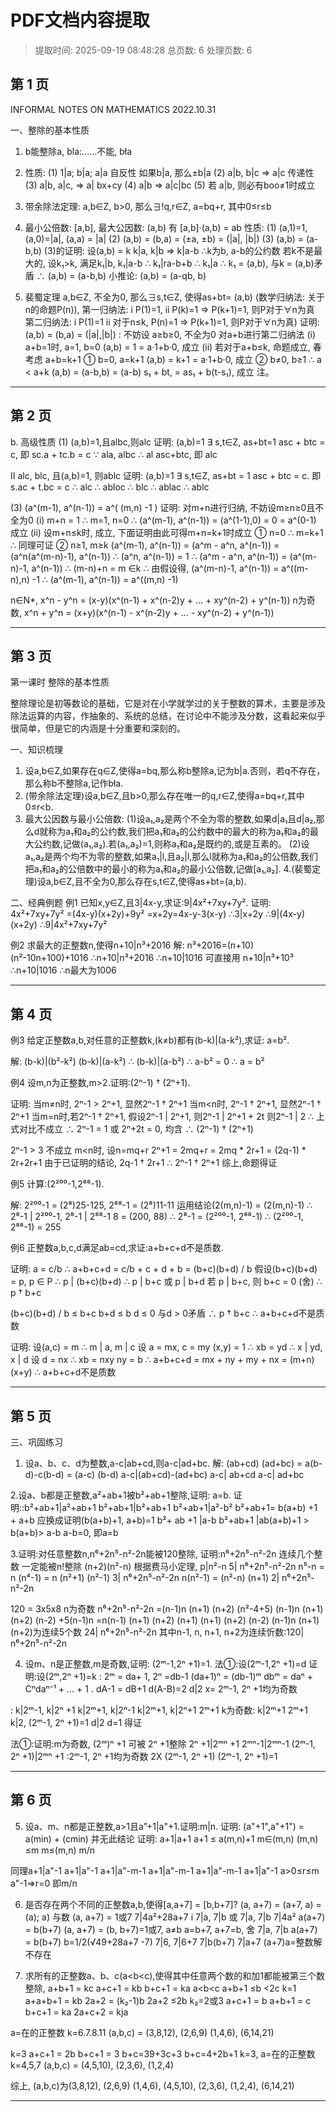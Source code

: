 # PDF文档内容提取
> 提取时间: 2025-09-19 08:48:28
> 总页数: 6
> 处理页数: 6

## 第 1 页

INFORMAL NOTES ON
MATHEMATICS
2022.10.31

一、整除的基本性质
1.  b能整除a, bla:……不能, bła
2.  性质: (1) 1|a; b|a; a|a 自反性
    如果b|a, 那么±b|a
    (2) a|b, b|c ⇒ a|c 传递性
    (3) a|b, a|c, ⇒ a| bx+cy
    (4) a|b ⇒ a|c|bc
    (5) 若 a|b, 则必有boo≠1时成立

3.  带余除法定理: a,b∈Z, b>0, 那么∃!q,r∈Z, a=bq+r, 其中0≤r≤b

4.  最小公倍数: [a,b], 最大公因数: (a,b)
    有 [a,b]·(a,b) = ab
    性质: (1) (a,1)=1, (a,0)=|a|, (a,a) = |a|
    (2) (a,b) = (b,a) = (±a, ±b) = (|a|, |b|)
    (3) (a,b) = (a-b,b)
    (3)的证明: 设(a,b) = k
    k|a, k|b ⇒ k|a-b
    ∴k为b, a-b的公约数
    若k不是最大的, 设k₁>k, 满足k₁|b, k₁|a-b
    ∴ k₁|ra-b+b ∴ k₁|a
    ∴ k₁ = (a,b), 与k = (a,b)矛盾
    ∴ (a,b) = (a-b,b)
    小推论: (a,b) = (a-qb, b)

5.  裴蜀定理
    a,b∈Z, 不全为0, 那么∃s,t∈Z, 使得as+bt= (a,b)
    (数学归纳法: 关于n的命题P(n)),
    第一归纳法: i P(1)=1, ii P(k)=1 ⇒ P(k+1)=1, 则P对于∀n为真
    第二归纳法: i P(1)=1 ii 对于n≤k, P(n)=1 ⇒ P(k+1)=1, 则P对于∀n为真)
    证明: (a,b) = (b,a) = (|a|,|b|) : 不妨设 a≥b≥0, 不全为0
    对a+b进行第二归纳法
    (i) a+b=1时, a=1, b=0 (a,b) = 1 = a·1+b·0, 成立
    (ii) 若对于a+b≤k, 命题成立, 春考虑 a+b=k+1
    ① b=0, a=k+1 (a,b) = k+1 = a·1+b·0, 成立
    ② b≠0, b≥1 ∴ a < a+k
    (a,b) = (a-b,b) = (a-b) s₁ + bt,
    = as₁ + b(t-s₁), 成立
    注。

---

## 第 2 页

b. 高级性质
(1) (a,b)=1,且albc,则alc
证明: (a,b)=1
∃ s,t∈Z, as+bt=1
asc + btc = c, 即 sc.a + tc.b = c
∵ ala, albc
∴ al asc+btc, 即 alc

II alc, blc, 且(a,b)=1, 则ablc
证明: (a,b)=1
∃ s,t∈Z, as+bt = 1
asc + btc = c. 即 s.ac + t.bc = c
∴ alc ∴ abloc ∴ blc ∴ ablac
∴ ablc

(3) (a^(m-1), a^(n-1)) = a^( (m,n) -1 )
证明: 对m+n进行归纳, 不妨设m≥n≥0且不全为0
(i) m+n = 1 ∴ m=1, n=0
∴ (a^(m-1), a^(n-1)) = (a^(1-1),0) = 0 = a^(0-1) 成立
(ii) 设m+n≤k时, 成立, 下面证明由此可得m+n=k+1时成立
① n=0 ∴ m=k+1
∴ 同理可证
② n≥1, m≥k
(a^(m-1), a^(n-1)) = (a^m - a^n, a^(n-1)) = (a^n(a^(m-n)-1), a^(n-1))
∴ (a^n, a^(n-1)) = 1 ∴ (a^m - a^n, a^(n-1)) = (a^(m-n)-1, a^(n-1))
∴ (m-n)+n = m ∈k ∴ 由假设得, (a^(m-n)-1, a^(n-1)) = a^((m-n),n) -1
∴ (a^(m-1), a^(n-1)) = a^((m,n) -1)

n∈N*, x^n - y^n = (x-y)(x^(n-1) + x^(n-2)y + ... + xy^(n-2) + y^(n-1))
n为奇数, x^n + y^n = (x+y)(x^(n-1) - x^(n-2)y + ... - xy^(n-2) + y^(n-1))

---

## 第 3 页

第一课时 整除的基本性质

整除理论是初等数论的基础，它是对在小学就学过的关于整数的算术，主要是涉及除法运算的内容，作抽象的、系统的总结，在讨论中不能涉及分数，这看起来似乎很简单，但是它的内涵是十分重要和深刻的。

一、知识梳理
1. 设a,b∈Z,如果存在q∈Z,使得a=bq,那么称b整除a,记为b|a.否则，若q不存在，那么称b不整除a,记作bła.
2. (带余除法定理)设a,b∈Z,且b>0,那么存在唯一的q,r∈Z,使得a=bq+r,其中0≤r<b.
3. 最大公因数与最小公倍数:
(1)设a₁,a₂是两个不全为零的整数,如果d|a₁且d|a₂,那么d就称为a₁和a₂的公约数,我们把a₁和a₂的公约数中的最大的称为a₁和a₂的最大公约数,记做(a₁,a₂).若(a₁,a₂)=1,则称a₁和a₂是既约的,或是互素的。
(2)设a₁,a₂是两个均不为零的整数,如果a₁|l,且a₂|l,那么l就称为a₁和a₂的公倍数,我们把a₁和a₂的公倍数中的最小的称为a₁和a₂的最小公倍数,记做[a₁,a₂].
4.(裴蜀定理)设a,b∈Z,且不全为0,那么存在s,t∈Z,使得as+bt=(a,b).

二、经典例题
例1 已知x,y∈Z,且3|4x-y,求证:9|4x²+7xy+7y².
证明: 4x²+7xy+7y²
=(4x-y)(x+2y)+9y²
=x+2y=4x-y-3(x-y)
∴3|x+2y
∴9|(4x-y)(x+2y)
∴9|4x²+7xy+7y²

例2 求最大的正整数n,使得n+10|n³+2016
解: n³+2016=(n+10)(n²-10n+100)+1016
∴n+10|n³+2016
∴n+10|1016
可直接用 n+10|n³+10³
∴n+10|1016
∴n最大为1006

---

## 第 4 页

例3 给定正整数a,b,对任意的正整数k,(k≠b)都有(b-k)|(a-k²),求证: a=b².

解: (b-k)|(b²-k²)
(b-k)|(a-k²)
∴ (b-k)|(a-b²)
∴ a-b² = 0
∴ a = b²

例4 设m,n为正整数,m>2.证明:(2ⁿ-1) † (2ⁿ+1).

证明: 当m≠n时, 2ⁿ-1 > 2ⁿ+1, 显然2ⁿ-1 † 2ⁿ+1
当m<n时, 2ⁿ-1 † 2ⁿ+1, 显然2ⁿ-1 † 2ⁿ+1
当m=n时,若2ⁿ-1 † 2ⁿ+1,
假设2ⁿ-1 | 2ⁿ+1, 则2ⁿ-1 | 2ⁿ+1 + 2t 则2ⁿ-1 | 2
∴ 上式对比不成立
∴ 2ⁿ-1 = 1 或 2ⁿ+2t = 0, 均含
∴ (2ⁿ-1) † (2ⁿ+1)

2ⁿ-1 > 3
不成立
m<n时, 设n=mq+r
2ⁿ+1 = 2mq+r = 2mq * 2r+1 = (2q-1) * 2r+2r+1
由于已证明的结论, 2q-1 † 2r+1
∴ 2ⁿ-1 † 2ⁿ+1
综上,命题得证

例5 计算:(2²⁰⁰-1,2⁸⁸-1).

解: 2²⁰⁰-1 = (2⁸)25-125, 2⁸⁸-1 = (2⁸)11-11 运用结论(2(m,n)-1) = (2(m,n)-1)
∴ 2⁸-1 | 2²⁰⁰-1, 2⁸-1 | 2⁸⁸-1
8 = (200, 88)
∴ 2⁸-1 = (2²⁰⁰-1, 2⁸⁸-1)
∴ (2²⁰⁰-1, 2⁸⁸-1) = 255

例6 正整数a,b,c,d满足ab=cd,求证:a+b+c+d不是质数.

证明: a = c/b
∴ a+b+c+d = c/b + c + d + b = (b+c)(b+d) / b
假设(b+c)(b+d) = p, p ∈ P
∴ p | (b+c)(b+d)
∴ p | b+c 或 p | b+d
若 p | b+c, 则 b+c = 0 (舍)
∴ p † b+c

(b+c)(b+d) / b ≤ b+c
b+d ≤ b
d ≤ 0
与d > 0矛盾 ∴ p † b+c
∴ a+b+c+d不是质数

证明: 设(a,c) = m
∴ m | a, m | c
设 a = mx, c = my
(x,y) = 1
∴ xb = yd
∴ x | yd, x | d
设 d = nx
∴ xb = nxy
ny = b
∴ a+b+c+d = mx + ny + my + nx = (m+n)(x+y)
∴ a+b+c+d不是质数

---

## 第 5 页

三、巩固练习
1. 设a、b、c、d为整数,a-c|ab+cd,则a-c|ad+bc.
解: (ab+cd) (ad+bc)
= a(b-d)-c(b-d)
= (a-c) (b-d)
a-c|(ab+cd)-(ad+bc)
a-c| ab+cd
a-c| ad+bc

2.设a、b都是正整数,a²+ab+1被b²+ab+1整除,证明: a=b.
证明::b²+ab+1|a²+ab+1
b²+ab+1|b²+ab+1
b²+ab+1|a²-b²
b²+ab+1= b(a+b) +1 + a+b
应换成证明(b(a+b)+1, a+b)=1
b²+ ab +1 |a-b
b²+ab+1 |ab(a+b)+1 > b(a+b)> a-b
a-b=0, 即a=b

3.证明:对任意整数n,n⁶+2n⁵-n²-2n能被120整除,
证明:n⁶+2n⁵-n²-2n
连续几个整数
一定能被n!整除
(n+2)(n²-n)
根据费马小定理, p|n²-n
5| n⁶+2n⁵-n²-2n
n⁵-n = n (n⁴-1) = n (n²+1) (n²-1)
3| n⁶+2n⁵-n²-2n
n(n²-1) = (n²-n) (n+1)
2| n⁶+2n⁵-n²-2n

120 = 3x5x8
n为奇数
n⁶+2n⁵-n²-2n
=(n-1)n (n+1) (n+2) (n²-4+5)
(n-1)n (n+1) (n+2) (n-2) +5(n-1)n
=n(n-1) (n+1) (n+2) (n+1)
(n+1) (n+2)
(n-2) (n-1)n (n+1) (n+2)为连续5个数
24| n⁶+2n⁵-n²-2n
其中n-1, n, n+1, n+2为连续忻数:120| n⁶+2n⁵-n²-2n

4. 设m、n是正整数,m是奇数,证明: (2ᵐ-1,2ⁿ +1)=1.
法①:设(2ᵐ-1,2ⁿ +1)=d 证明:设(2ᵐ,2ⁿ +1)=k
: 2ᵐ = da+ 1, 2ⁿ =db-1
(da+1)ⁿ = (db-1)ᵐ
dbᵐ = daⁿ + Cⁿdaⁿ⁻¹ + ... + 1
. dA-1 = dB+1
d(A-B)=2
d|2 x= 2ᵐ-1, 2ⁿ +1均为奇数

: k|2ᵐ-1, k|2ⁿ +1
k|2ᵐ+1, k|2ⁿ-1
k|2ᵐ+1, k|2ⁿ+1 2ᵐ+1
k为奇数: k|2ᵐ+1 2ᵐ+1
k|2, (2ᵐ-1, 2ⁿ +1)=1
d|2 d=1 得证

法①:证明:m为奇数, (2ᵐ)ⁿ +1 可被 2ⁿ +1整除
2ⁿ +1|2ᵐⁿ +1 2ᵐⁿ-1|2ᵐⁿ-1
(2ᵐ-1, 2ⁿ +1)|2ᵐⁿ +1
:2ᵐ-1, 2ⁿ +1均为奇数
2X (2ᵐ-1, 2ⁿ +1)
(2ᵐ-1, 2ⁿ +1)=1

---

## 第 6 页

5. 设a、m、n都是正整数,a>1且a”+1|a"+1.证明:m|n.
证明: (a"+1",a"+1") = a(min) + (cmin)
并无此结论
证明: a+1|a+1
a+1 ≤ a(m,n)+1
m∈(m,n)
(m,n) ≤m
m≤(m,n)
m/n

同理a+1|a"-1
a+1|a"-1
a+1|a"-m-1
a+1|a"-m-1
a+1|a"-m-1
a+1|a"-1
a>0≤r≤m
a"-1=>r=0
即m/n

6. 是否存在两个不同的正整数a,b,使得[a,a+7] = [b,b+7]?
(a, a+7) = (a+7, a) = (a); a) 与数
(a, a+7) = 1或7
7|4a²+28a+7
i 7|a, 7|b 或 7|a, 7|b
7|4a²
a(a+7) = b(b+7)
(a, a+7) = (b, b+7)=1或7,
a≠b
a=b+7, a+7=b, 舍
7|a, 7|b
a(a+7) = b(b+7)
b=1/2(√49+28a+7 -7)
7|6, 7|6+7
7|b(b+7)
7|a+7
(a+7)a=整数解
不存在

7. 求所有的正整数a、b、c(a<b<c),使得其中任意两个数的和加1都能被第三个数整除,
a+b+1 = kc
a+c+1 = kb
b+c+1 = ka
a<b<c
a+b+1 ≤b <2c
k=1
a+a+b+1 = kb
2a+2 = (k₂-1)b
2a+2 ≤2b
k₂=2或3
a+c+1 = b
a+b+1 = c
b+c+1 = ka
2a+c+2 = kja

a=在的正整数
k=6.7.8.11
(a,b,c)
= (3,8,12), (2,6,9)
(1,4,6), (6,14,21)

k=3
a+c+1 = 2b
b+c+1 = 3
b+c=39+3c+3
b+c=4+2b+1
k=3, a=在的正整数
k=4,5,7
(a,b,c)
= (4,5,10), (2,3,6),
(1,2,4)

综上, (a,b,c)为(3,8,12), (2,6,9)
(1,4,6), (4,5,10), (2,3,6),
(1,2,4), (6,14,21)

---

